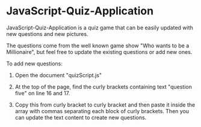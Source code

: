 JavaScript-Quiz-Application
=============================

JavaScript-Quiz-Application is a quiz game that can be easily updated with 
new questions and new pictures.

The questions come from the well known game show "Who wants to be a Millionaire", but feel free to update the existing questions or add new ones.  

To add new questions:

1. Open the document "quizScript.js"

2. At the top of the page, find the curly brackets containing text "question five" on line 16 and 17.

3. Copy this from curly bracket to curly bracket and then paste it inside the array with commas separating
each block of curly brackets.  Then you can update the text content to create new questions.

